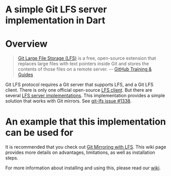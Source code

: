 A simple Git LFS server implementation in Dart
===============================

# Overview

> [Git Large File Storage (LFS)](https://git-lfs.github.com) is a free, open-source extension that replaces large files with text pointers inside Git and stores the contents of those files on a remote server.
> -- [GitHub Training & Guides](https://youtu.be/uLR1RNqJ1Mw)

Git LFS protocol requires a Git server that supports LFS, and a Git LFS client. There is only one official open-source [LFS client](https://github.com/git-lfs/git-lfs.git). But there are several [LFS server implementations](https://github.com/git-lfs/git-lfs/wiki/Implementations). This implementation provides a simple solution that works with Git mirrors. See [git-lfs issue #1338](https://github.com/git-lfs/git-lfs/issues/1338).

# An example that this implementation can be used for
It is recommended that you check out [Git Mirroring with LFS](https://github.com/khoa-io/git-lfs-server/wiki/Git-Mirroring-with-LFS).
This wiki page provides more details on advantages, limitations, as well as installation steps.

For more information about installing and using this, please read our [wiki](https://github.com/khoa-io/git-lfs-server/wiki).
